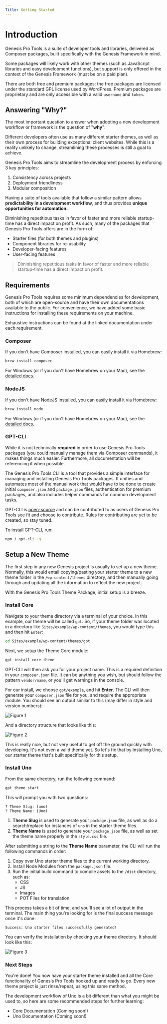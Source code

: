 ```yaml
---
Title: Getting Started
---
```


# Introduction
Genesis Pro Tools is a suite of developer tools and libraries, delivered as Composer packages, built specifically with the Genesis Framework in mind.

Some packages will likely work with other themes (such as JavaScript libraries and easy development functions), but support is only offered in the context of the Genesis Framework (must be on a paid plan).

There are both free and premium packages: the free packages are licensed under the standard GPL license used by WordPress. Premium
packages are proprietary and are only accessible with a valid `username` and `token`.

## Answering "Why?" 
The most important question to answer when adopting a new development workflow or framework is the question of "**why**":

Different developers often use as many different starter themes, as well as their own process for building exceptional client websites. While this is a reality
unlikely to change, streamlining these processes is still a goal to achieve.

Genesis Pro Tools aims to streamline the development process by enforcing 3 key principles:

1. Consistency across projects
2. Deployment friendliness
3. Modular composition

Having a suite of tools available that follow a similar pattern allows **predictability in a development workflow**, and thus provides **unique opportunities for automation.**

Diminishing repetitious tasks in favor of faster and more reliable startup-time has a direct impact on profit. As such, many of the packages that Genesis Pro Tools offers
are in the form of:
 
- Starter files (for both themes and plugins)
- Component libraries for re-usability
- Developer-facing features
- User-facing features

> Diminishing repetitious tasks in favor of faster and more reliable startup-time has a direct impact on profit.

## Requirements
Genesis Pro Tools requires some minimum dependencies for development, both of which are open-source and have their own documentations
available to the public. For convenience, we have added some basic instructions for installing these requirements on your machine.

Exhaustive instructions can be found at the linked documentation under each requirement.

### Composer
If you don't have Composer installed, you can easily install it via Homebrew:

```bash
brew install composer
```

For Windows (or if you don't have Homebrew on your Mac), see the [detailed docs](../requirements#composer).

### NodeJS
If you don't have NodeJS installed, you can easily install it via Homebrew:

```bash
brew install node
```

For Windows (or if you don't have Homebrew on your Mac), see the [detailed docs](../requirements#node).

### GPT-CLI
While it is not technically **required** in order to use Genesis Pro Tools packages (you could manually manage them via Composer commands), it makes things much easier. Furthermore, all documentation will be referencing it when possible.

The Genesis Pro Tools CLI is a tool that provides a simple interface for managing and installing Genesis Pro Tools packages. It unifies and automates
most of the manual work that would have to be done to create initial `composer.json` and `package.json` files, authentication for premium packages, and also includes helper commands
for common development tasks.

GPT-CLI is [open-source](https://github.com/cjkoepke/genesisprotools-cli) and can be contributed to as users of Genesis Pro Tools see fit and choose to contribute. Rules for contributing are yet to be created, so stay tuned.

To install GPT-CLI, run:

```bash
npm i gpt-cli -g
```

## Setup a New Theme
The first step in any new Genesis project is usually to set up a new theme. Normally, this would entail copying/pasting your starter theme to
a new theme folder in the `/wp-content/themes` directory, and then manually going through and updating all the information to reflect the new project.

With the Genesis Pro Tools Theme Package, initial setup is a breeze.

### Install Core
Navigate to your theme directory via a terminal of your choice. In this example, our theme will be called `gpt`. So, if your theme folder was located in
a directory like `Sites/example/wp-content/themes`, you would type this and then hit `Enter`:

```bash
cd Sites/example/wp-content/themes/gpt
``` 

Next, we setup the Theme Core module:

```bash
gpt install core-theme
```

GPT-CLI will then ask you for your project name. This is a required definition in your `composer.json` file. It can be anything you
wish, but should follow the pattern `vendor/name`, or you'll get warnings in the console.

For our install, we choose `gpt/example`, and hit **Enter**. The CLI will then generate your `composer.json` file for you, and require the
appropriate module. You should see an output similar to this (may differ in style and version numbers):

![Figure 1](./getting-started-core-theme-figure-1.png)

And a directory structure that looks like this:

![Figure 2](./getting-started-core-theme-figure-2.png)

This is really nice, but not very useful to get off the ground quickly with developing. It's not even a valid theme yet. So let's fix that
by installing Uno, our starter theme that's built specifically for this setup.

### Install Uno
From the same directory, run the following command:

```bash
gpt theme start
```

This will prompt you with two questions:

```
? Theme Slug: (uno)
? Theme Name: (Uno)
```

1. **Theme Slug** is used to generate your `package.json` file, as well as do a search/replace for instances of `uno` in the starter theme files.
2. **Theme Name** is used to generate your `package.json` file, as well as set the theme name properly in the `style.css` file.

After submitting a string to the **Theme Name** parameter, the CLI will run the following commands in order:

1. Copy over Uno starter theme files to the current working directory.
2. Install Node Modules from the `package.json` file.
3. Run the initial build command to compile assets to the `/dist` directory, such as:
	- CSS
	- JS
	- Images
	- POT Files for translation
	
This process takes a bit of time, and you'll see a lot of output in the terminal. The main thing you're looking for is the final success message
once it's done:

```
Success: Uno starter files successfully generated!
```

You can verify the installation by checking your theme directory. It should look like this:

![Figure 3](./getting-started-core-theme-figure-3.png)

### Next Steps
You're done! You now have your starter theme installed and all the Core functionality of Genesis Pro Tools hooked up and ready to go. Every new
theme project is just rinse/repeat, using this same method.
 
The development workflow of Uno is a bit different than what you might be used to, so here are some recommended steps for further learning:

- Core Documentation (Coming soon!)
- Uno Documentation (Coming soon!)
